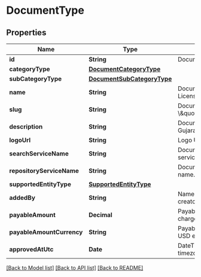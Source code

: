 # DocumentType

## Properties
Name | Type | Description | Notes
------------ | ------------- | ------------- | -------------
**id** | **String** | Document Type Identifier. | 
**categoryType** | [**DocumentCategoryType**](DocumentCategoryType.md) |  | 
**subCategoryType** | [**DocumentSubCategoryType**](DocumentSubCategoryType.md) |  | 
**name** | **String** | Document Type Name. eg: Driving License. | 
**slug** | **String** | Document Type Unique Slug. eg: \\\&quot;in.gov.gj.transport.dl\\\&quot;. | 
**description** | **String** | Document Type description. eg: Gujarat State Driving License. | [optional] 
**logoUrl** | **String** | Logo URL of document type. | 
**searchServiceName** | **String** | Document search repository service name. | [optional] 
**repositoryServiceName** | **String** | Document repository service name. | [optional] 
**supportedEntityType** | [**SupportedEntityType**](SupportedEntityType.md) |  | 
**addedBy** | **String** | Name of the document type creator. | 
**payableAmount** | **Decimal** | Payable amount if document is chargeable. eg: 10.25. | 
**payableAmountCurrency** | **String** | Payable amount currency. eg: INR, USD etc.,. | 
**approvedAtUtc** | **Date** | DateTime of approval in UTC timezone. | [optional] 

[[Back to Model list]](../README.md#documentation-for-models) [[Back to API list]](../README.md#documentation-for-api-endpoints) [[Back to README]](../README.md)


